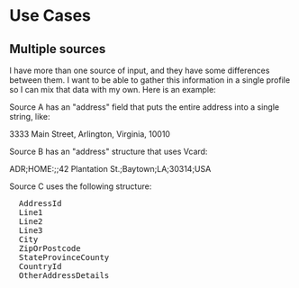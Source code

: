 # Use Cases

## Multiple sources

I have more than one source of input, and they have some differences between them. I want to be able to gather this information in a single profile so I can mix that data with my own. Here is an example:

Source A has an "address" field that puts the entire address into a single string, like:

  3333 Main Street, Arlington, Virginia, 10010

Source B has an "address" structure that uses Vcard:

  ADR;HOME:;;42 Plantation St.;Baytown;LA;30314;USA

Source C uses the following structure:
<pre>
  AddressId
  Line1
  Line2
  Line3
  City
  ZipOrPostcode
  StateProvinceCounty
  CountryId
  OtherAddressDetails</pre>